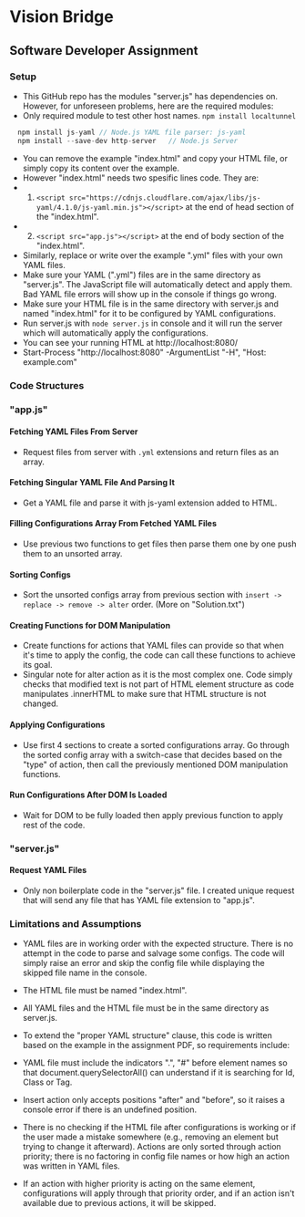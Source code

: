 # Vision Bridge

## Software Developer Assignment

### Setup

- This GitHub repo has the modules "server.js" has dependencies on. However, for unforeseen problems, here are the required modules:
- Only required module to test other host names. `npm install localtunnel`
```javascript
  npm install js-yaml // Node.js YAML file parser: js-yaml
  npm install --save-dev http-server   // Node.js Server
```

- You can remove the example "index.html" and copy your HTML file, or simply copy its content over the example.
- However "index.html" needs two spesific lines code. They are:
- 1. `<script src="https://cdnjs.cloudflare.com/ajax/libs/js-yaml/4.1.0/js-yaml.min.js"></script>` at the end of head section of the "index.html".
- 2. `<script src="app.js"></script>` at the end of body section of the "index.html".
- Similarly, replace or write over the example ".yml" files with your own YAML files.
- Make sure your YAML (".yml") files are in the same directory as "server.js". The JavaScript file will automatically detect and apply them. Bad YAML file errors will show up in the console if things go wrong.
- Make sure your HTML file is in the same directory with server.js and named "index.html" for it to be configured by YAML configurations.
- Run server.js with `node server.js` in console and it will run the server which will automatically apply the configurations.
- You can see your running HTML at http://localhost:8080/
- Start-Process "http://localhost:8080" -ArgumentList "-H", "Host: example.com"

### Code Structures

### "app.js"

#### Fetching YAML Files From Server
- Request files from server with `.yml` extensions and return files as an array.

#### Fetching Singular YAML File And Parsing It
- Get a YAML file and parse it with js-yaml extension added to HTML.

#### Filling Configurations Array From Fetched YAML Files
- Use previous two functions to get files then parse them one by one push them to an unsorted array.

#### Sorting Configs
- Sort the unsorted configs array from previous section with `insert -> replace -> remove -> alter` order. (More on "Solution.txt")

#### Creating Functions for DOM Manipulation
- Create functions for actions that YAML files can provide so that when it's time to apply the config, the code can call these functions to achieve its goal.
- Singular note for alter action as it is the most complex one. Code simply checks that modified text is not part of HTML element structure as code manipulates .innerHTML to make sure that HTML structure is not changed.

#### Applying Configurations
- Use first 4 sections to create a sorted configurations array. Go through the sorted config array with a switch-case that decides based on the "type" of action, then call the previously mentioned DOM manipulation functions.

#### Run Configurations After DOM Is Loaded
- Wait for DOM to be fully loaded then apply previous function to apply rest of the code.

### "server.js"

#### Request YAML Files
- Only non boilerplate code in the "server.js" file. I created unique request that will send any file that has YAML file extension to "app.js".

### Limitations and Assumptions
- YAML files are in working order with the expected structure. There is no attempt in the code to parse and salvage some configs. The code will simply raise an error and skip the config file while displaying the skipped file name in the console.
- The HTML file must be named "index.html".
- All YAML files and the HTML file must be in the same directory as server.js.
- To extend the "proper YAML structure" clause, this code is written based on the example in the assignment PDF, so requirements include:
- YAML file must include the indicators ".", "#" before element names so that document.querySelectorAll() can understand if it is searching for Id, Class or Tag.
- Insert action only accepts positions "after" and "before", so it raises a console error if there is an undefined position.

- There is no checking if the HTML file after configurations is working or if the user made a mistake somewhere (e.g., removing an element but trying to change it afterward). Actions are only sorted through action priority; there is no factoring in config file names or how high an action was written in YAML files.
- If an action with higher priority is acting on the same element, configurations will apply through that priority order, and if an action isn't available due to previous actions, it will be skipped.